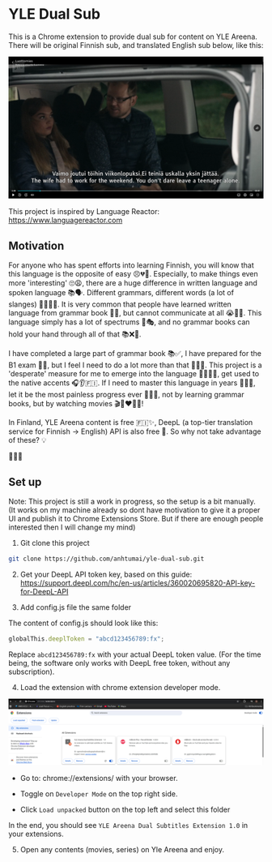 # YLE Dual Sub

This is a Chrome extension to provide dual sub for content on YLE Areena.
There will be original Finnish sub, and translated English sub below, like this:

![Extension Demo](/assets/extension_demo.png)

This project is inspired by Language Reactor: https://www.languagereactor.com

## Motivation

For anyone who has spent efforts into learning Finnish, you will know that this language is the opposite of easy 😣💔😤.
Especially, to make things even more 'interesting' 🙄😩, there are a huge difference in written language and
spoken language 📚🗣️. Different grammars, different words (a lot of slanges) 🤯😵‍💫🫠.
It is very common that people have learned written language from grammar book 📖😴,
but cannot communicate at all 😭🚫💬. This language simply has a lot of spectrums 🌈🎭,
and no grammar books can hold your hand through all of that 📚❌🤝.

I have completed a large part of grammar book 📚✅, I have prepared for the B1 exam 📝💪, but I feel I need to do
a lot more than that 😤🔥💯. This project is a 'desperate' measure for me to emerge into the language 🌊🏊‍♂️🚀, get used to the native accents 🎧👂🇫🇮. If I need to master this language in years 📅⏰💎, let it be the most painless progress ever 🌟✨💫,
not by learning grammar books, but by watching movies 🎬🍿❤️🎉🙌!

In Finland, YLE Areena content is free 🇫🇮✨, DeepL (a top-tier translation service for Finnish -> English) API is also free 🎉. So why not take advantage of these? 💡

💪💪💪

## Set up

Note: This project is still a work in progress, so the setup is a bit manually.
(It works on my machine already so dont have motivation to give it a proper UI and publish it to Chrome Extensions Store. But if there are enough people interested then I will change my mind)

1. Git clone this project

```bash
git clone https://github.com/anhtumai/yle-dual-sub.git
```

2. Get your DeepL API token key, based on this guide:
   https://support.deepl.com/hc/en-us/articles/360020695820-API-key-for-DeepL-API

3. Add config.js file the same folder

The content of config.js should look like this:

```js
globalThis.deeplToken = "abcd123456789:fx";
```

Replace `abcd123456789:fx` with your actual DeepL token value.
(For the time being, the software only works with DeepL free token, without any subscription).

4. Load the extension with chrome extension developer mode.

![Load Extension Guide](/assets/load_extension_guide.png)

- Go to: chrome://extensions/ with your browser.

- Toggle on `Developer Mode` on the top right side.

- Click `Load unpacked` button on the top left and select this folder

In the end, you should see `YLE Areena Dual Subtitles Extension 1.0` in your extensions.

5. Open any contents (movies, series) on Yle Areena and enjoy.
